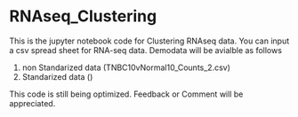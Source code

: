 # RNAseq_Clustering
This is the jupyter notebook code for Clustering RNAseq data.
You can input a csv spread sheet for RNA-seq data.
Demodata will be avialble as follows
1. non Standarized data (TNBC10vNormal10_Counts_2.csv)
2. Standarized data ()

This code is still being optimized. Feedback or Comment will be appreciated.

